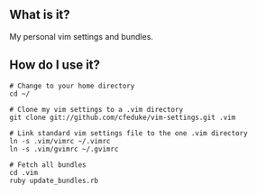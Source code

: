 What is it?
-----------

My personal vim settings and bundles.

How do I use it?
----------------

    # Change to your home directory
    cd ~/

    # Clone my vim settings to a .vim directory
    git clone git://github.com/cfeduke/vim-settings.git .vim

    # Link standard vim settings file to the one .vim directory
    ln -s .vim/vimrc ~/.vimrc
    ln -s .vim/gvimrc ~/.gvimrc

    # Fetch all bundles
    cd .vim
    ruby update_bundles.rb
